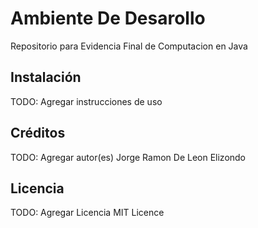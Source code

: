 # Ambiente De Desarollo

Repositorio para Evidencia Final de Computacion en Java

## Instalación

TODO: Agregar instrucciones de uso

## Créditos

TODO: Agregar autor(es)
Jorge Ramon De Leon Elizondo

## Licencia

TODO: Agregar Licencia
MIT Licence

